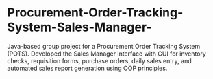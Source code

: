 # Procurement-Order-Tracking-System-Sales-Manager-
Java-based group project for a Procurement Order Tracking System (POTS). Developed the Sales Manager interface with GUI for inventory checks, requisition forms, purchase orders, daily sales entry, and automated sales report generation using OOP principles.
